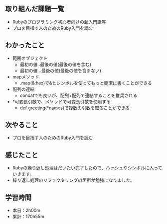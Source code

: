## 取り組んだ課題一覧
- Rubyのプログラミング初心者向けの超入門講座
- プロを目指す人のためのRuby入門を読む
## わかったこと
- 範囲オブジェクト
  - 最初の値..最後の値(最後の値を含む)
  - 最初の値...最後の値(最後の値を含まない)
- mapメソッド
  - .map(&:hex)で&とシンボルを使ってもっと簡潔に書くことができる
- 配列の連結
  - concatでも良いが、配列+配列で連結することを推奨される
- *可変長引数で、メソッドで可変長引数を使用する
  - def greeting(*names)で複数の引数を取ることができる
## 次やること
- プロを目指す人のためのRuby入門を読む
## 感じたこと
- Rubyの繰り返し処理はだいたい完了したので、ハッシュやシンボルに入っていきます。
- 繰り返し処理のリファクタリングの箇所が勉強になりました。
## 学習時間
- 本日：2h00m
- 累計：170h55m
